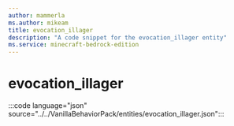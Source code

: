 ```yaml
---
author: mammerla
ms.author: mikeam
title: evocation_illager
description: "A code snippet for the evocation_illager entity"
ms.service: minecraft-bedrock-edition
---
```


# evocation_illager

:::code language="json" source="../../VanillaBehaviorPack/entities/evocation_illager.json":::
